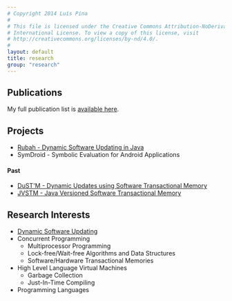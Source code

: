```yaml
---
# Copyright 2014 Luís Pina
#
# This file is licensed under the Creative Commons Attribution-NoDerivatives 4.0
# International License. To view a copy of this license, visit
# http://creativecommons.org/licenses/by-nd/4.0/.
#
layout: default
title: research
group: "research"
---
```


Publications
------------

My full publication list is [available here](publications.year.html).

Projects
--------

* [Rubah - Dynamic Software Updating in Java](rubah.html)
* SymDroid - Symbolic Evaluation for Android Applications

#### Past

* [DuST'M - Dynamic Updates using Software Transactional Memory](dustm.html)
* [JVSTM - Java Versioned Software Transactional Memory](jvstm.html)

Research Interests
------------------

* [Dynamic Software Updating](dsu.html)
* Concurrent Programming
    * Multiprocessor Programming
    * Lock-free/Wait-free Algorithms and Data Structures
    * Software/Hardware Transactional Memories
* High Level Language Virtual Machines
    * Garbage Collection
    * Just-In-Time Compiling
* Programming Languages
